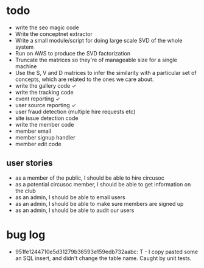 todo
====
* write the seo magic code
 * Write the conceptnet extractor
 * Write a small module/script for doing large scale SVD of the whole system
 * Run on AWS to produce the SVD factorization
 * Truncate the matrices so they're of manageable size for a single machine
 * Use the S, V and D matrices to infer the similarity with a particular set of concepts, which are related to the ones we care about.
* write the gallery code ✓
* write the tracking code
 * event reporting ✓
 * user source reporting ✓
 * user fraud detection (multiple hire requests etc)
 * site issue detection code
* write the member code
 * member email
 * member signup handler
 * member edit code

user stories
------------
* as a member of the public, I should be able to hire circusoc
* as a potential circusoc member, I should be able to get information on the club
* as an admin, I should be able to email users
* as an admin, I should be able to make sure members are signed up
* as an admin, I should be able to audit our users

bug log
=======
* 951fe1244710e5d31279b36593e159edb732aabc: T - I copy pasted some an SQL insert, and didn't change the table name. Caught by unit tests.

